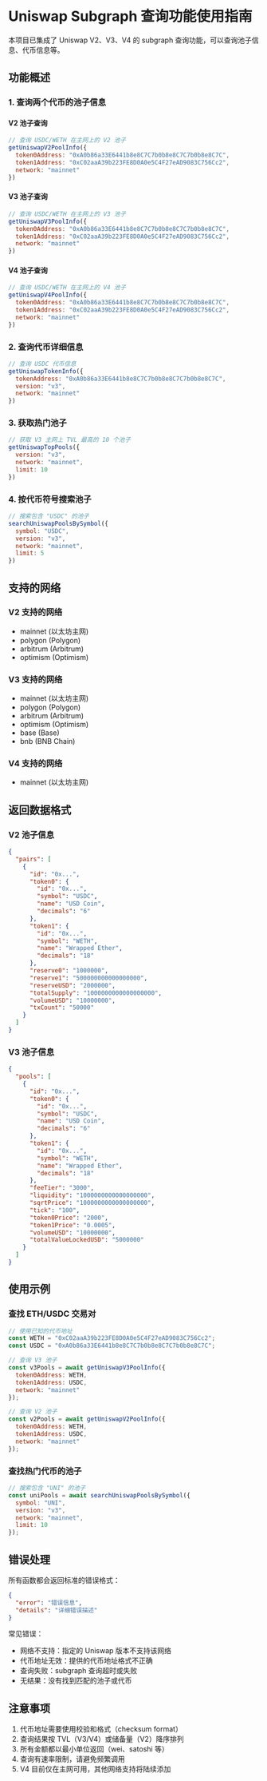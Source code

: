# Uniswap Subgraph 查询功能使用指南

本项目已集成了 Uniswap V2、V3、V4 的 subgraph 查询功能，可以查询池子信息、代币信息等。

## 功能概述

### 1. 查询两个代币的池子信息

#### V2 池子查询
```javascript
// 查询 USDC/WETH 在主网上的 V2 池子
getUniswapV2PoolInfo({
  token0Address: "0xA0b86a33E6441b8e8C7C7b0b8e8C7C7b0b8e8C7C",
  token1Address: "0xC02aaA39b223FE8D0A0e5C4F27eAD9083C756Cc2",
  network: "mainnet"
})
```

#### V3 池子查询
```javascript
// 查询 USDC/WETH 在主网上的 V3 池子
getUniswapV3PoolInfo({
  token0Address: "0xA0b86a33E6441b8e8C7C7b0b8e8C7C7b0b8e8C7C",
  token1Address: "0xC02aaA39b223FE8D0A0e5C4F27eAD9083C756Cc2",
  network: "mainnet"
})
```

#### V4 池子查询
```javascript
// 查询 USDC/WETH 在主网上的 V4 池子
getUniswapV4PoolInfo({
  token0Address: "0xA0b86a33E6441b8e8C7C7b0b8e8C7C7b0b8e8C7C",
  token1Address: "0xC02aaA39b223FE8D0A0e5C4F27eAD9083C756Cc2",
  network: "mainnet"
})
```

### 2. 查询代币详细信息

```javascript
// 查询 USDC 代币信息
getUniswapTokenInfo({
  tokenAddress: "0xA0b86a33E6441b8e8C7C7b0b8e8C7C7b0b8e8C7C",
  version: "v3",
  network: "mainnet"
})
```

### 3. 获取热门池子

```javascript
// 获取 V3 主网上 TVL 最高的 10 个池子
getUniswapTopPools({
  version: "v3",
  network: "mainnet",
  limit: 10
})
```

### 4. 按代币符号搜索池子

```javascript
// 搜索包含 "USDC" 的池子
searchUniswapPoolsBySymbol({
  symbol: "USDC",
  version: "v3",
  network: "mainnet",
  limit: 5
})
```

## 支持的网络

### V2 支持的网络
- mainnet (以太坊主网)
- polygon (Polygon)
- arbitrum (Arbitrum)
- optimism (Optimism)

### V3 支持的网络
- mainnet (以太坊主网)
- polygon (Polygon)
- arbitrum (Arbitrum)
- optimism (Optimism)
- base (Base)
- bnb (BNB Chain)

### V4 支持的网络
- mainnet (以太坊主网)

## 返回数据格式

### V2 池子信息
```json
{
  "pairs": [
    {
      "id": "0x...",
      "token0": {
        "id": "0x...",
        "symbol": "USDC",
        "name": "USD Coin",
        "decimals": "6"
      },
      "token1": {
        "id": "0x...",
        "symbol": "WETH",
        "name": "Wrapped Ether",
        "decimals": "18"
      },
      "reserve0": "1000000",
      "reserve1": "500000000000000000",
      "reserveUSD": "2000000",
      "totalSupply": "1000000000000000000",
      "volumeUSD": "10000000",
      "txCount": "50000"
    }
  ]
}
```

### V3 池子信息
```json
{
  "pools": [
    {
      "id": "0x...",
      "token0": {
        "id": "0x...",
        "symbol": "USDC",
        "name": "USD Coin",
        "decimals": "6"
      },
      "token1": {
        "id": "0x...",
        "symbol": "WETH",
        "name": "Wrapped Ether",
        "decimals": "18"
      },
      "feeTier": "3000",
      "liquidity": "1000000000000000000",
      "sqrtPrice": "1000000000000000000",
      "tick": "100",
      "token0Price": "2000",
      "token1Price": "0.0005",
      "volumeUSD": "10000000",
      "totalValueLockedUSD": "5000000"
    }
  ]
}
```

## 使用示例

### 查找 ETH/USDC 交易对
```javascript
// 使用已知的代币地址
const WETH = "0xC02aaA39b223FE8D0A0e5C4F27eAD9083C756Cc2";
const USDC = "0xA0b86a33E6441b8e8C7C7b0b8e8C7C7b0b8e8C7C";

// 查询 V3 池子
const v3Pools = await getUniswapV3PoolInfo({
  token0Address: WETH,
  token1Address: USDC,
  network: "mainnet"
});

// 查询 V2 池子
const v2Pools = await getUniswapV2PoolInfo({
  token0Address: WETH,
  token1Address: USDC,
  network: "mainnet"
});
```

### 查找热门代币的池子
```javascript
// 搜索包含 "UNI" 的池子
const uniPools = await searchUniswapPoolsBySymbol({
  symbol: "UNI",
  version: "v3",
  network: "mainnet",
  limit: 10
});
```

## 错误处理

所有函数都会返回标准的错误格式：
```json
{
  "error": "错误信息",
  "details": "详细错误描述"
}
```

常见错误：
- 网络不支持：指定的 Uniswap 版本不支持该网络
- 代币地址无效：提供的代币地址格式不正确
- 查询失败：subgraph 查询超时或失败
- 无结果：没有找到匹配的池子或代币

## 注意事项

1. 代币地址需要使用校验和格式（checksum format）
2. 查询结果按 TVL（V3/V4）或储备量（V2）降序排列
3. 所有金额都以最小单位返回（wei、satoshi 等）
4. 查询有速率限制，请避免频繁调用
5. V4 目前仅在主网可用，其他网络支持将陆续添加